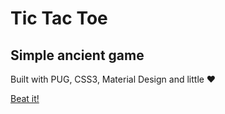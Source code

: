 # Tic Tac Toe

## Simple ancient game

Built with PUG, CSS3, Material Design and little ❤️

[Beat it!](https://moondas.github.io/Tic-Tac-Toe)
